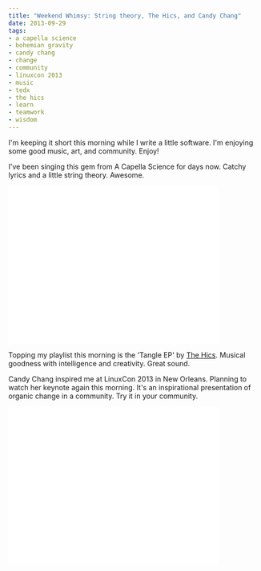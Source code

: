 ```yaml
---
title: "Weekend Whimsy: String theory, The Hics, and Candy Chang"
date: 2013-09-29
tags:
- a capella science
- bohemian gravity
- candy chang
- change
- community
- linuxcon 2013
- music
- tedx
- the hics
- learn
- teamwork
- wisdom
---
```


I'm keeping it short this morning while I write a little software. I'm enjoying some good music, art, and community. Enjoy!

I've been singing this gem from A Capella Science for days now. Catchy lyrics and a little string theory. Awesome.

<iframe src="//www.youtube.com/embed/2rjbtsX7twc" height="315" width="420" allowfullscreen="" frameborder="0"></iframe>

Topping my playlist this morning is the 'Tangle EP' by [The Hics](http://thehics.com/). Musical goodness with intelligence and creativity. Great sound.

Candy Chang inspired me at LinuxCon 2013 in New Orleans. Planning to watch her keynote again this morning. It's an inspirational presentation of organic change in a community. Try it in your community.
<iframe src="//www.youtube.com/embed/w5cVr09VQEE" height="315" width="420" allowfullscreen="" frameborder="0"></iframe>

